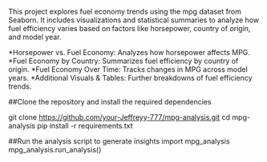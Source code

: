 This project explores fuel economy trends using the mpg dataset from Seaborn. It includes visualizations and statistical summaries to analyze how fuel efficiency varies based on factors like horsepower, country of origin, and model year.

*Horsepower vs. Fuel Economy: Analyzes how horsepower affects MPG.
*Fuel Economy by Country: Summarizes fuel efficiency by country of origin.
*Fuel Economy Over Time: Tracks changes in MPG across model years.
*Additional Visuals & Tables: Further breakdowns of fuel efficiency trends.

##Clone the repository and install the required dependencies

git clone https://github.com/your-Jeffreyy-777/mpg-analysis.git
cd mpg-analysis
pip install -r requirements.txt

##Run the analysis script to generate insights
import mpg_analysis
mpg_analysis.run_analysis()
